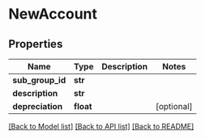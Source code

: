 # NewAccount

## Properties
Name | Type | Description | Notes
------------ | ------------- | ------------- | -------------
**sub_group_id** | **str** |  | 
**description** | **str** |  | 
**depreciation** | **float** |  | [optional] 

[[Back to Model list]](../README.md#documentation-for-models) [[Back to API list]](../README.md#documentation-for-api-endpoints) [[Back to README]](../README.md)


